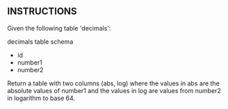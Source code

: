 ## INSTRUCTIONS

Given the following table 'decimals':

decimals table schema
- id
- number1
- number2

Return a table with two columns (abs, log) where the values in abs are the absolute values of number1 and 
the values in log are values from number2 in logarithm to base 64.